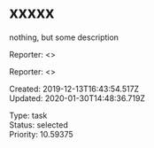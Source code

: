 # xxxxx

nothing, but some description

Reporter:  <>

Reporter:  <>  

Created: 2019-12-13T16:43:54.517Z  
Updated: 2020-01-30T14:48:36.719Z

Type: task  
Status: selected  
Priority: 10.59375
